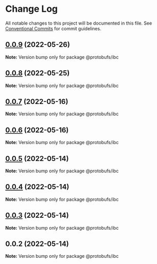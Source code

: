 # Change Log

All notable changes to this project will be documented in this file.
See [Conventional Commits](https://conventionalcommits.org) for commit guidelines.

## [0.0.9](https://github.com/cosmology-tech/proto-registry/compare/@protobufs/ibc@0.0.8...@protobufs/ibc@0.0.9) (2022-05-26)

**Note:** Version bump only for package @protobufs/ibc





## [0.0.8](https://github.com/cosmology-tech/proto-registry/compare/@protobufs/ibc@0.0.7...@protobufs/ibc@0.0.8) (2022-05-25)

**Note:** Version bump only for package @protobufs/ibc





## [0.0.7](https://github.com/cosmology-tech/proto-registry/compare/@protobufs/ibc@0.0.6...@protobufs/ibc@0.0.7) (2022-05-16)

**Note:** Version bump only for package @protobufs/ibc





## [0.0.6](https://github.com/cosmology-tech/proto-registry/compare/@protobufs/ibc@0.0.5...@protobufs/ibc@0.0.6) (2022-05-16)

**Note:** Version bump only for package @protobufs/ibc





## [0.0.5](https://github.com/cosmology-tech/proto-registry/compare/@protobufs/ibc@0.0.4...@protobufs/ibc@0.0.5) (2022-05-14)

**Note:** Version bump only for package @protobufs/ibc





## [0.0.4](https://github.com/cosmology-tech/proto-registry/compare/@protobufs/ibc@0.0.3...@protobufs/ibc@0.0.4) (2022-05-14)

**Note:** Version bump only for package @protobufs/ibc





## [0.0.3](https://github.com/cosmology-tech/proto-registry/compare/@protobufs/ibc@0.0.2...@protobufs/ibc@0.0.3) (2022-05-14)

**Note:** Version bump only for package @protobufs/ibc





## 0.0.2 (2022-05-14)

**Note:** Version bump only for package @protobufs/ibc
